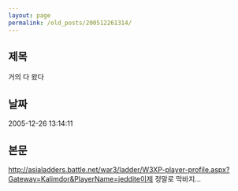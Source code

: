 ```yaml
---
layout: page
permalink: /old_posts/200512261314/
---
```


## 제목
거의 다 왔다

## 날짜
2005-12-26 13:14:11

## 본문
http://asialadders.battle.net/war3/ladder/W3XP-player-profile.aspx?Gateway=Kalimdor&PlayerName=jeddite이제 정말로 막바지...